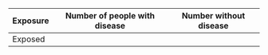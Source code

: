 | Exposure | Number of people with disease | Number without disease |
|----------|-------------------------------|------------------------|
| Exposed